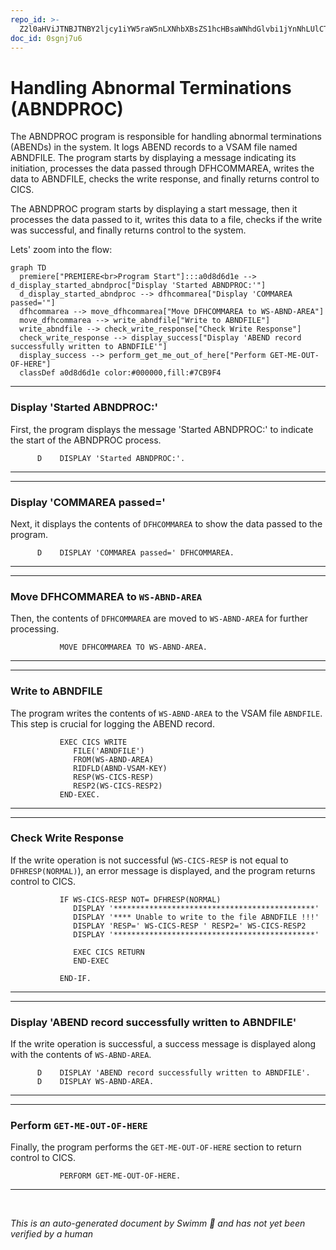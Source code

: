 ```yaml
---
repo_id: >-
  Z2l0aHViJTNBJTNBY2ljcy1iYW5raW5nLXNhbXBsZS1hcHBsaWNhdGlvbi1jYnNhLUlCTS1EZW1vJTNBJTNBU3dpbW0tRGVtbw==
doc_id: 0sgnj7u6
---
```

# Handling Abnormal Terminations (ABNDPROC)

The ABNDPROC program is responsible for handling abnormal terminations (ABENDs) in the system. It logs ABEND records to a VSAM file named ABNDFILE. The program starts by displaying a message indicating its initiation, processes the data passed through DFHCOMMAREA, writes the data to ABNDFILE, checks the write response, and finally returns control to CICS.

The ABNDPROC program starts by displaying a start message, then it processes the data passed to it, writes this data to a file, checks if the write was successful, and finally returns control to the system.

Lets' zoom into the flow:

```mermaid
graph TD
  premiere["PREMIERE<br>Program Start"]:::a0d8d6d1e --> d_display_started_abndproc["Display 'Started ABNDPROC:'"]
  d_display_started_abndproc --> dfhcommarea["Display 'COMMAREA passed='"]
  dfhcommarea --> move_dfhcommarea["Move DFHCOMMAREA to WS-ABND-AREA"]
  move_dfhcommarea --> write_abndfile["Write to ABNDFILE"]
  write_abndfile --> check_write_response["Check Write Response"]
  check_write_response --> display_success["Display 'ABEND record successfully written to ABNDFILE'"]
  display_success --> perform_get_me_out_of_here["Perform GET-ME-OUT-OF-HERE"]
  classDef a0d8d6d1e color:#000000,fill:#7CB9F4
```

<SwmSnippet path="/src/base/cobol_src/ABNDPROC.cbl" line="135">

---

### Display 'Started ABNDPROC:'

First, the program displays the message 'Started ABNDPROC:' to indicate the start of the ABNDPROC process.

```cobol
      D    DISPLAY 'Started ABNDPROC:'.
```

---

</SwmSnippet>

<SwmSnippet path="/src/base/cobol_src/ABNDPROC.cbl" line="136">

---

### Display 'COMMAREA passed='

Next, it displays the contents of <SwmToken path="src/base/cobol_src/ABNDPROC.cbl" pos="136:12:12" line-data="      D    DISPLAY &#39;COMMAREA passed=&#39; DFHCOMMAREA.">`DFHCOMMAREA`</SwmToken> to show the data passed to the program.

```cobol
      D    DISPLAY 'COMMAREA passed=' DFHCOMMAREA.
```

---

</SwmSnippet>

<SwmSnippet path="/src/base/cobol_src/ABNDPROC.cbl" line="139">

---

### Move DFHCOMMAREA to <SwmToken path="src/base/cobol_src/ABNDPROC.cbl" pos="139:7:11" line-data="           MOVE DFHCOMMAREA TO WS-ABND-AREA.">`WS-ABND-AREA`</SwmToken>

Then, the contents of <SwmToken path="src/base/cobol_src/ABNDPROC.cbl" pos="139:3:3" line-data="           MOVE DFHCOMMAREA TO WS-ABND-AREA.">`DFHCOMMAREA`</SwmToken> are moved to <SwmToken path="src/base/cobol_src/ABNDPROC.cbl" pos="139:7:11" line-data="           MOVE DFHCOMMAREA TO WS-ABND-AREA.">`WS-ABND-AREA`</SwmToken> for further processing.

```cobol
           MOVE DFHCOMMAREA TO WS-ABND-AREA.
```

---

</SwmSnippet>

<SwmSnippet path="/src/base/cobol_src/ABNDPROC.cbl" line="141">

---

### Write to ABNDFILE

The program writes the contents of <SwmToken path="src/base/cobol_src/ABNDPROC.cbl" pos="143:3:7" line-data="              FROM(WS-ABND-AREA)">`WS-ABND-AREA`</SwmToken> to the VSAM file <SwmToken path="src/base/cobol_src/ABNDPROC.cbl" pos="142:4:4" line-data="              FILE(&#39;ABNDFILE&#39;)">`ABNDFILE`</SwmToken>. This step is crucial for logging the ABEND record.

```cobol
           EXEC CICS WRITE
              FILE('ABNDFILE')
              FROM(WS-ABND-AREA)
              RIDFLD(ABND-VSAM-KEY)
              RESP(WS-CICS-RESP)
              RESP2(WS-CICS-RESP2)
           END-EXEC.
```

---

</SwmSnippet>

<SwmSnippet path="/src/base/cobol_src/ABNDPROC.cbl" line="149">

---

### Check Write Response

If the write operation is not successful (<SwmToken path="src/base/cobol_src/ABNDPROC.cbl" pos="149:3:7" line-data="           IF WS-CICS-RESP NOT= DFHRESP(NORMAL)">`WS-CICS-RESP`</SwmToken> is not equal to <SwmToken path="src/base/cobol_src/ABNDPROC.cbl" pos="149:12:15" line-data="           IF WS-CICS-RESP NOT= DFHRESP(NORMAL)">`DFHRESP(NORMAL)`</SwmToken>), an error message is displayed, and the program returns control to CICS.

```cobol
           IF WS-CICS-RESP NOT= DFHRESP(NORMAL)
              DISPLAY '*********************************************'
              DISPLAY '**** Unable to write to the file ABNDFILE !!!'
              DISPLAY 'RESP=' WS-CICS-RESP ' RESP2=' WS-CICS-RESP2
              DISPLAY '*********************************************'

              EXEC CICS RETURN
              END-EXEC

           END-IF.
```

---

</SwmSnippet>

<SwmSnippet path="/src/base/cobol_src/ABNDPROC.cbl" line="160">

---

### Display 'ABEND record successfully written to ABNDFILE'

If the write operation is successful, a success message is displayed along with the contents of <SwmToken path="src/base/cobol_src/ABNDPROC.cbl" pos="161:5:9" line-data="      D    DISPLAY WS-ABND-AREA.">`WS-ABND-AREA`</SwmToken>.

```cobol
      D    DISPLAY 'ABEND record successfully written to ABNDFILE'.
      D    DISPLAY WS-ABND-AREA.
```

---

</SwmSnippet>

<SwmSnippet path="/src/base/cobol_src/ABNDPROC.cbl" line="163">

---

### Perform <SwmToken path="src/base/cobol_src/ABNDPROC.cbl" pos="163:3:11" line-data="           PERFORM GET-ME-OUT-OF-HERE.">`GET-ME-OUT-OF-HERE`</SwmToken>

Finally, the program performs the <SwmToken path="src/base/cobol_src/ABNDPROC.cbl" pos="163:3:11" line-data="           PERFORM GET-ME-OUT-OF-HERE.">`GET-ME-OUT-OF-HERE`</SwmToken> section to return control to CICS.

```cobol
           PERFORM GET-ME-OUT-OF-HERE.
```

---

</SwmSnippet>

&nbsp;

*This is an auto-generated document by Swimm 🌊 and has not yet been verified by a human*

<SwmMeta version="3.0.0" repo-id="Z2l0aHViJTNBJTNBY2ljcy1iYW5raW5nLXNhbXBsZS1hcHBsaWNhdGlvbi1jYnNhLUlCTS1EZW1vJTNBJTNBU3dpbW0tRGVtbw==" repo-name="cics-banking-sample-application-cbsa-IBM-Demo"></SwmMeta>

